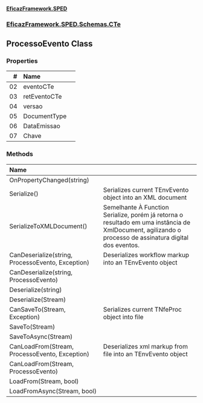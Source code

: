 #### [EficazFramework.SPED](EficazFrameworkSPED.md 'EficazFramework SPED')
### [EficazFramework.SPED.Schemas.CTe](EficazFramework.SPED.Schemas.CTe.md 'EficazFramework.SPED.Schemas.CTe')

## ProcessoEvento Class
### Properties

| # | Name | |
| ---: | :--- | :--- |
| 02 | eventoCTe |  |
| 03 | retEventoCTe |  |
| 04 | versao |  |
| 05 | DocumentType |  |
| 06 | DataEmissao |  |
| 07 | Chave |  |
### Methods

| Name | |
| :--- | :--- |
| OnPropertyChanged(string) |  |
| Serialize() | Serializes current TEnvEvento object into an XML document |
| SerializeToXMLDocument() | Semelhante À Function Serialize, porém já retorna o resultado            em uma instância de XmlDocument, agilizando o processo de assinatura            digital dos eventos. |
| CanDeserialize(string, ProcessoEvento, Exception) | Deserializes workflow markup into an TEnvEvento object |
| CanDeserialize(string, ProcessoEvento) |  |
| Deserialize(string) |  |
| Deserialize(Stream) |  |
| CanSaveTo(Stream, Exception) | Serializes current TNfeProc object into file |
| SaveTo(Stream) |  |
| SaveToAsync(Stream) |  |
| CanLoadFrom(Stream, ProcessoEvento, Exception) | Deserializes xml markup from file into an TEnvEvento object |
| CanLoadFrom(Stream, ProcessoEvento) |  |
| LoadFrom(Stream, bool) |  |
| LoadFromAsync(Stream, bool) |  |
